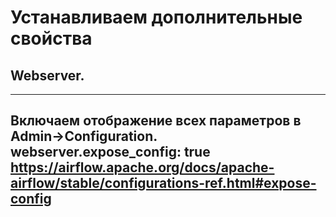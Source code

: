 # Устанавливаем дополнительные свойства

## Webserver.
-----------------------------------------------------------------------------
Включаем отображение всех параметров в Admin->Configuration. webserver.expose_config: true
https://airflow.apache.org/docs/apache-airflow/stable/configurations-ref.html#expose-config
-----------------------------------------------------------------------------
